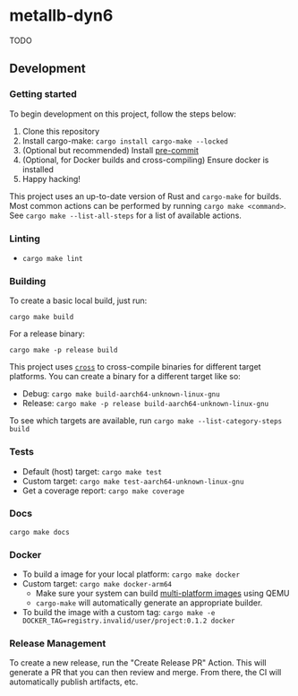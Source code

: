 # metallb-dyn6

TODO

## Development

### Getting started

To begin development on this project, follow the steps below:

1. Clone this repository
2. Install cargo-make: `cargo install cargo-make --locked`
3. (Optional but recommended) Install [pre-commit](https://pre-commit.com/)
4. (Optional, for Docker builds and cross-compiling) Ensure docker is installed
4. Happy hacking!

This project uses an up-to-date version of Rust and `cargo-make` for builds.
Most common actions can be performed by running `cargo make <command>`.
See `cargo make --list-all-steps` for a list of available actions.

### Linting

- `cargo make lint`

### Building

To create a basic local build, just run:

`cargo make build`

For a release binary:

`cargo make -p release build`

This project uses [`cross`](https://github.com/cross-rs/cross) to cross-compile binaries for different target platforms.
You can create a binary for a different target like so:

- Debug: `cargo make build-aarch64-unknown-linux-gnu`
- Release: `cargo make -p release build-aarch64-unknown-linux-gnu`

To see which targets are available, run `cargo make --list-category-steps build`

### Tests

- Default (host) target: `cargo make test`
- Custom target: `cargo make test-aarch64-unknown-linux-gnu`
- Get a coverage report: `cargo make coverage`

### Docs

`cargo make docs`

### Docker

- To build a image for your local platform: `cargo make docker`
- Custom target: `cargo make docker-arm64`
    - Make sure your system can build [multi-platform images](https://docs.docker.com/build/building/multi-platform/) using QEMU
    - `cargo-make` will automatically generate an appropriate builder.
- To build the image with a custom tag: `cargo make -e DOCKER_TAG=registry.invalid/user/project:0.1.2 docker`

### Release Management

To create a new release, run the "Create Release PR" Action. This will generate a PR that you can then review and merge.
From there, the CI will automatically publish artifacts, etc.
